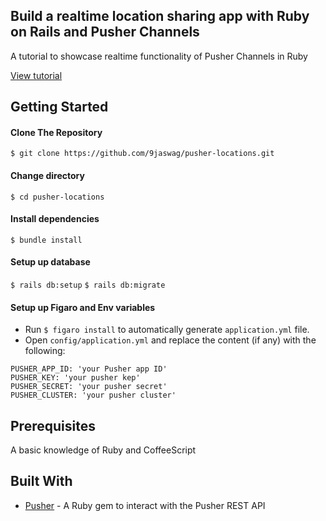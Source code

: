 Build a realtime location sharing app with Ruby on Rails and Pusher Channels
------

A tutorial to showcase realtime functionality of Pusher Channels in Ruby

[View tutorial](https://pusher.com/tutorials/location-ruby-rails-googlemaps)


Getting Started
------

#### Clone The Repository
`$ git clone https://github.com/9jaswag/pusher-locations.git`


#### Change directory
`$ cd pusher-locations`

#### Install dependencies
`$ bundle install`

#### Setup up database
`$ rails db:setup`
`$ rails db:migrate`

#### Setup up Figaro and Env variables
- Run `$ figaro install` to automatically generate `application.yml` file.
- Open `config/application.yml` and replace the content (if any) with the following:
```
PUSHER_APP_ID: 'your Pusher app ID'
PUSHER_KEY: 'your pusher kep'
PUSHER_SECRET: 'your pusher secret'
PUSHER_CLUSTER: 'your pusher cluster'
```


Prerequisites
------
A basic knowledge of Ruby and CoffeeScript


Built With
------
- [Pusher](https://pusher.com) - A Ruby gem to interact with the Pusher REST API
